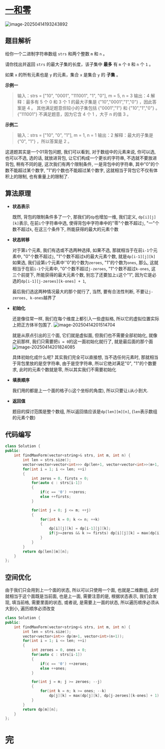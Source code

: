 # [一和零](https://leetcode.cn/problems/ones-and-zeroes/)

![image-20250414193243892](https://md-wind.oss-cn-nanjing.aliyuncs.com/md/20250414193244041.png)

## 题目解析

给你一个二进制字符串数组 `strs` 和两个整数 `m` 和 `n` 。

请你找出并返回 `strs` 的最大子集的长度，该子集中 **最多** 有 `m` 个 `0` 和 `n` 个 `1` 。

如果 `x` 的所有元素也是 `y` 的元素，集合 `x` 是集合 `y` 的 **子集** 。

**示例一**


>输入：strs = ["10", "0001", "111001", "1", "0"], m = 5, n = 3
>输出：4
>解释：最多有 5 个 0 和 3 个 1 的最大子集是 {"10","0001","1","0"} ，因此答案是 4 。
>其他满足题意但较小的子集包括 {"0001","1"} 和 {"10","1","0"} 。{"111001"} 不满足题意，因为它含 4 个 1 ，大于 n 的值 3 。

**示例二**


>输入：strs = ["10", "0", "1"], m = 1, n = 1
>输出：2
>解释：最大的子集是 {"0", "1"} ，所以答案是 2 。

这道题其实是一个01背包问题, 我们可以看到, 对于数组中的元素来说, 你可以选, 也可以不选, 选的话, 就放进背包, 让它们构成一个更长的字符串, 不选就不要放进背包, 稍有不同的是, 这次我们有两个限制条件, 一是背包中的字符串, 其中"0"的个数不能超过某个数字, "1"的个数也不能超过某个数字, 这就相当于背包它不仅有体积上的限制, 也有重量上的限制了.

## 算法原理

- **状态表示**

  既然, 背包的限制条件多了一个, 那我们的`dp`也增加一维, 我们定义, `dp[i][j][k]`表示, 在前`i`个字符串中选, 使得背包中字符串中的"零"个数不超过`j`, "一"个数不超过`k`, 在这三个条件下, 所能获得的最大的元素个数

- **状态转移**

  对于第`i`个元素, 我们有选或不选两种选择, 
  如果不选, 那就相当于在前`i-1`个元素中, "0"个数不超过`j`, "1"个数不超过`k`的最大元素个数, 就是`dp[i-1][j][k]`
  如果选, 我们设第`i`个元素中''0"的个数为`zeroes`, "1"的个数为`ones`, 那么, 这就相当于在前`i-1`个元素中, "0"个数不超过`j-zeroes`, "1"个数不超过`k-ones`, 这三个前提下, 所能获得的最大元素个数, 别忘了还要加上`i`这个"1", 因为它是必选的`dp[i-1][j-zeroes][k-ones] + 1`,

  最后我们选这两种情况最大的那个就行了, 当然, 要有合法性判断, 不要让`j-zeroes, k-ones`越界了

- **初始化**

  还是像往常一样, 我们在每个维度上都引入一些虚拟格, 所以它的虚拟位置实际上把正方体半包围了.
  ![image-20250414201514704](https://md-wind.oss-cn-nanjing.aliyuncs.com/md/20250414201514782.png)

  就是从原点引出的三个面, 它们就是虚拟面, 但我们也不需要全部初始化, 就像之前那样, 我们只需要把`i = 0`的这一面初始化就行了, 就是最后面的那个面
  ![image-20250414201824085](https://md-wind.oss-cn-nanjing.aliyuncs.com/md/20250414201824129.png)

  具体初始化成什么呢? 其实我们完全可以直接想, 当不选任何元素时, 那就相当于背包里放的是空字符串, 由于是空字符串, 所以它绝对满足"0", "1"的个数要求, 此时的元素个数就是零, 所以其实我们不需要初始化

- **填表顺序**

  我们用的都是上一个面的格子(`i`这个坐标的角度), 所以只要让`i`从小到大.

- **返回值**

  题目的探讨范围是整个数组, 所以返回值应该是`dp[len][m][n]`, (`len`表示数组的元素个数)

## 代码编写

```cpp
class Solution {
public:
    int findMaxForm(vector<string>& strs, int m, int n) {
        int len = strs.size();
        vector<vector<vector<int>>> dp(len+1, vector<vector<int>>(m+1, vector<int>(n+1)));
        for(int i = 1; i <= len; ++i)
        {
            int zeros = 0, firsts = 0;
            for(auto c : strs[i-1])
            {
                if(c == '0') ++zeros;
                else ++firsts;
            }

            for(int j = 0; j <= m; ++j)
            {
                for(int k = 0; k <= n; ++k)
                {
                    dp[i][j][k] = dp[i-1][j][k];
                    if(j>=zeros && k >= firsts) dp[i][j][k] = max(dp[i][j][k], dp[i-1][j-zeros][k-firsts] + 1);
                }
            }
        }
        return dp[len][m][n];
    }
};      
```

## 空间优化

由于我们只会用到上一个面的状态, 所以可以只使用一个面, 也就是二维数组, 此时就相当于这个面既是当前面, 也是上一面, 需要注意的是, 根据状态表示, 我们会发现, 填当前格, 需要里面的状态, 或者说, 是需要上一面的状态, 所以遍历顺序必须从大到小, 遍历顺序必须改变 

```cpp
class Solution {
public:
    int findMaxForm(vector<string>& strs, int m, int n) {
        int len = strs.size();
        vector<vector<int>> dp(m+1, vector<int>(n+1));
        for(int i = 1; i <= len; ++i)
        {
            int zeroes = 0, ones = 0;
            for(auto c : strs[i-1])
            {
                if(c == '0') ++zeroes;
                else ++ones;
            }

            for(int j = m; j >= zeroes; --j)
            {
                for(int k = n; k >= ones; --k)
                    dp[j][k] = max(dp[j][k], dp[j-zeroes][k-ones] + 1);
            }
        }
        return dp[m][n];
    }
};      
```

# 完
